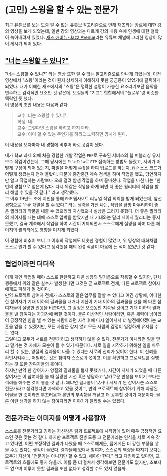 # (고민) 스윙을 할 수 있는 전문가

최근 유튜브를 보는 도중 알 수 없는 유튜브 알고리즘으로 인해 재즈라는 장르에 대한 강의 영상을 보게 되었는데, 일반 강의 영상과는 다르게 강의 내용 속에 인생에 대한 철학이 녹아내려져 있었다. [재즈 애비뉴-Jazz Avenue](https://www.youtube.com/channel/UCumOWXN8-Rzdy549-dTsutw)라는 유튜브 채널에 그러한 영상이 많이 게시가 되어 있다.

## ["너는 스윙할 수 있니?"](https://www.youtube.com/watch?v=AxCepwHmIm8)

"너는 스윙할 수 있니?" 라는 영상 또한 알 수 없는 알고리즘으로 만나게 되었는데, 이전 영상에서 "스윙"이라는 것이 뭔지 상세하게 이해하지 못한 궁금증이 있었기에 클릭하게 되었다. 내가 이해한 재즈에서의 "스윙"은 명확한 설명이 가능한 요소라기보단 음악을 연주하는 감각적인 요소인 것 같은데, 보컬들의 "기교", 힙합에서의 "플로우"랑 비슷한 맥락인 듯 했다.  
이 영상의 초반 내용은 다음과 같다.

> 교수: 너는 스윙할 수 있니?  
> 학생: 네.  
> 교수: 그렇다면 스윙을 하려고 하지 마라.  
> 교수: 이미 할 수 있는 무언가를 하려고 노력하면 망치게 된다.

이 내용을 보자마자 내 경험에 비추어 바로 공감이 됐다.

내가 학교 과제 외에 처음 경험한 개발 작업은 `PHP`로 구축된 서비스의 웹 퍼블리싱 유지 보수 작업이었는데, 그때 당시에는 `FileZila`로 `FTP` 접속하는 방법도 몰랐고, 서버가 어떻게 구성이 되어 있는지, 파일을 어떻게 수정을 하여 업로드를 하는지, `PHP` 소스 코드가 어떻게 생겼는지 전혀 몰랐다. 때문에 중간중간 계속 검색을 하며 작업을 했고, 당연하지만 알고 작업하는 사람보다 오래 걸려 밤샘 작업을 하며 끝마쳤다. 작업을 마친 나는 "한 번의 경험으로 얻은게 많다. 다시 똑같은 작업을 하게 되면 더 좋은 퀄리티의 작업을 빨리 해낼 수 있을 것 같다." 라고 생각했다.  
그 이후 19년도 초에 지인을 통해 `PHP` 웹사이트 리뉴얼 작업 의뢰를 받게 되었는데, 앞선 경험으로 "`PHP` 개발을 할 수 있다." 라는 생각을 가진 나는, 작업을 금방 마무리하며 좋은 퀄리티의 작품을 내줄 수 있으리라 자신했으니 실상은 그러지 못했다. 더 좋은 퀄리티의 페이지를 내는 데에 스스로 압박을 받았지만 내 기대와는 달리 페이지 퀄리티는 좋지 못했고, 결국 계속해서 작업을 하여 시간이 지체되면서 스스로에게 실망을 하며 다른 페이지의 퀄리티에도 영향을 미치게 되었다.

이 경험에 비추어 보니 그 이후의 작업에도 비슷한 경험이 많았고, 위 영상의 대화처럼 스스로 뭔가 할 수 있다고 생각했을 때의 완성 작품이 마음에 든 적이 없었던 것 같다.

## 협업이라면 더더욱

이게 개인 작업일 때야 스스로 한탄하고 다음 성장의 밑거름으로 작용할 수 있지만, 단체 행동에서 위와 같은 실수가 발생한다면 그것은 곧 프로젝트 전체, 다른 프로젝트 참여자에게도 피해가 될 것이다.  
만약 프로젝트 참여자 전체가 스스로의 맡은 업무를 잘할 수 있다고 여긴 상황에, 어떠한 한 참여자가 기대 이하의 결과물을 내거나 자신이 기대 이하의 결과물을 냈을 때 다른 참여자들이 실망한 반응을 비춘다면, 그 감정은 오랫동안 지속될 것이고 기대 이하의 결과물을 낸 참여자는 자괴감에 빠질 것이다. 물론 이상적인 사람이라면, 혹은 체력이 남아있어 긍정적인 힘을 낼 수 있는 사람이라면 자책 후에 다시 일어서서 더 발전해야겠다는 교훈을 얻을 수 있겠지만, 모든 사람은 같지 않고 모든 사람의 감정이 일정하게 유지될 수는 없다.  
그렇다고 모두가 서로를 전문가라고 생각하지 않을 순 없다. 전문가가 아니라면 일을 믿고 맡기는 것 자체가 모순이 될 수 있기 때문이다. 서로 일을 시작하기 위해선 일을 마무리 할 수 있는, 양질의 결과물이 나올 수 있다는 서로의 신뢰가 있어야 한다. 이 신뢰를 확인시켜주는, 어필하는 것은 참여자 스스로의 몫이고, 이를 확인하고 프로젝트를 실행하는 것 또한 참여자들의 몫이다.  
하지만 만약 한 참여자가 양질의 결과물을 뽑지 못했거나, 시간이 지체가 되었을 때 다른 참여자는 이 참여자를 볼 때 실망한 시선 혹은 냉담하고 날카로운 반응을 보이기 보다는 격려를 해주는 것이 좋을 것 같다. 왜냐면 결과물이 낮거나 지체가 된 참여자는 스스로 전문가라고 생각했다면 자책하고 있을 것이고, 만약 프로젝트에 참여하기 위해 과장된 어필을 한 것이라면 부끄러움과 본인의 부족함을 깨닫고 더 공부할 것이기 때문이다. 물론 이런 생각을 하지 않는 참여자라면 이야기가 달라질 수는 있겠다.

## 전문가라는 이미지를 어떻게 사용할까

스스로를 전문가라고 칭하는 자신감은 팀과 프로젝트에 시작함에 있어 매우 긍정적인 요소인 것은 맞는 것 같다. 하지만 프로젝트 진행 도중 그 전문가라는 인식을 서로 계속 갖고 있다면, 어떤 부정적인 결과가 나왔을 때 스스로에게든, 팀에게든 더 강한 부정을 낳을 수도 있다는 생각이 들었다. 결과물에 있어서 참여자, 스스로의 역량을 따지기 보다는 모두가 자신이 "전문가는 아니지만 할 수 있고, 해야만 한다." 라고 다짐하고 있다면, 프로젝트의 흐름에도 좋지 않을까. 이를 좀 더 펼쳐서 생각해보면 전문가도 없지만, 초보자도 없으며 이루지 못할 결과물 또한 없다고 생각할 수도 있지 않을까.

